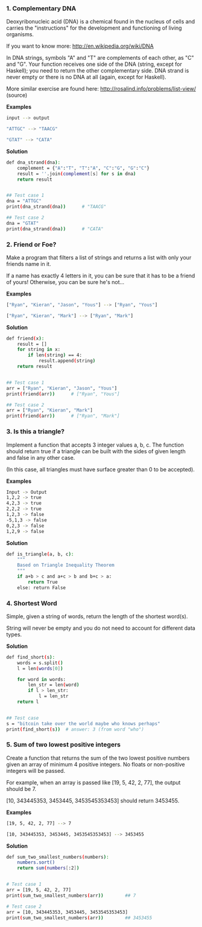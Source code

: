 ### 1. Complementary DNA

Deoxyribonucleic acid (DNA) is a chemical found in the nucleus of cells and carries the "instructions" for the development and functioning of living organisms.

If you want to know more: http://en.wikipedia.org/wiki/DNA

In DNA strings, symbols "A" and "T" are complements of each other, as "C" and "G". Your function receives one side of the DNA (string, except for Haskell); you need to return the other complementary side. DNA strand is never empty or there is no DNA at all (again, except for Haskell).

More similar exercise are found here: http://rosalind.info/problems/list-view/ (source)

**Examples**
``` bash
input --> output

"ATTGC" --> "TAACG"

"GTAT" --> "CATA"
```

**Solution**
``` bash
def dna_strand(dna):
    complement = {"A":"T", "T":"A", "C":"G", "G":"C"}
    result = ''.join(complement[s] for s in dna)
    return result


## Test case 1
dna = "ATTGC"
print(dna_strand(dna))      # "TAACG"

## Test case 2
dna = "GTAT"
print(dna_strand(dna))      # "CATA"
```


### 2. Friend or Foe?

Make a program that filters a list of strings and returns a list with only your friends name in it.

If a name has exactly 4 letters in it, you can be sure that it has to be a friend of yours! Otherwise, you can be sure he's not...

**Examples**
``` bash
["Ryan", "Kieran", "Jason", "Yous"] --> ["Ryan", "Yous"]

["Ryan", "Kieran", "Mark"] --> ["Ryan", "Mark"]
```

**Solution**
``` bash
def friend(x):
    result = []
    for string in x:
        if len(string) == 4:
            result.append(string)
    return result


## Test case 1
arr = ["Ryan", "Kieran", "Jason", "Yous"]
print(friend(arr))      # ["Ryan", "Yous"]

## Test case 2
arr = ["Ryan", "Kieran", "Mark"]
print(friend(arr))      # ["Ryan", "Mark"]
```



### 3. Is this a triangle?
Implement a function that accepts 3 integer values a, b, c. The function should return true if a triangle can be built with the sides of given length and false in any other case.

(In this case, all triangles must have surface greater than 0 to be accepted).

**Examples**
``` bash
Input -> Output
1,2,2 -> true
4,2,3 -> true
2,2,2 -> true
1,2,3 -> false
-5,1,3 -> false
0,2,3 -> false
1,2,9 -> false
```

**Solution**
``` bash
def is_triangle(a, b, c):
    """
    Based on Triangle Inequality Theorem
    """
    if a+b > c and a+c > b and b+c > a:
        return True
    else: return False
```



### 4. Shortest Word
Simple, given a string of words, return the length of the shortest word(s).

String will never be empty and you do not need to account for different data types.


**Solution**
``` bash
def find_short(s):
    words = s.split()
    l = len(words[0])

    for word in words:
        len_str = len(word)
        if l > len_str:
            l = len_str
    return l


## Test case
s = "bitcoin take over the world maybe who knows perhaps"
print(find_short(s))  # answer: 3 (from word "who")
```


### 5. Sum of two lowest positive integers

Create a function that returns the sum of the two lowest positive numbers given an array of minimum 4 positive integers. No floats or non-positive integers will be passed.

For example, when an array is passed like [19, 5, 42, 2, 77], the output should be 7.

[10, 343445353, 3453445, 3453545353453] should return 3453455.


**Examples**
``` bash
[19, 5, 42, 2, 77] --> 7

[10, 343445353, 3453445, 3453545353453] --> 3453455
```

**Solution**
``` bash
def sum_two_smallest_numbers(numbers):
    numbers.sort()
    return sum(numbers[:2])


# Test case 1
arr = [19, 5, 42, 2, 77]
print(sum_two_smallest_numbers(arr))        ## 7

# Test case 2
arr = [10, 343445353, 3453445, 3453545353453]
print(sum_two_smallest_numbers(arr))        ## 3453455
```
